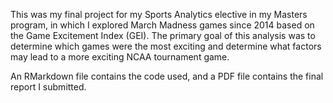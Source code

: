 This was my final project for my Sports Analytics elective in my Masters program, in which I explored March Madness games since 2014 based on the Game Excitement Index (GEI).
The primary goal of this analysis was to determine which games were the most exciting and determine what factors may lead to a more exciting NCAA tournament game.

An RMarkdown file contains the code used, and a PDF file contains the final report I submitted.
